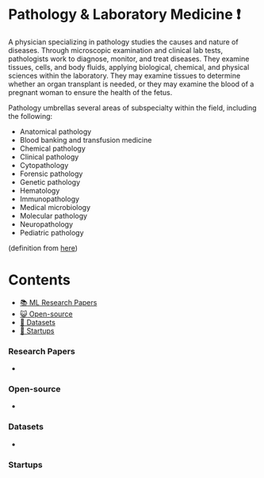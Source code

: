# Pathology & Laboratory Medicine :heavy_exclamation_mark:
A physician specializing in pathology studies the causes and nature of diseases. Through microscopic examination and clinical lab tests, pathologists work to diagnose, monitor, and treat diseases. They examine tissues, cells, and body fluids, applying biological, chemical, and physical sciences within the laboratory. They may examine tissues to determine whether an organ transplant is needed, or they may examine the blood of a pregnant woman to ensure the health of the fetus.

Pathology umbrellas several areas of subspecialty within the field, including the following:

* Anatomical pathology
* Blood banking and transfusion medicine
* Chemical pathology
* Clinical pathology
* Cytopathology
* Forensic pathology
* Genetic pathology
* Hematology
* Immunopathology
* Medical microbiology
* Molecular pathology
* Neuropathology
* Pediatric pathology

(definition from [here](https://www.sgu.edu/blog/medical/ultimate-list-of-medical-specialties/))

# Contents 
- [:books: ML Research Papers](#research-papers)
- [:smiley_cat: Open-source](#open-source)
- [:notebook: Datasets](#datasets)
- [:eyes: Startups](#startups)

### Research Papers
- 
### Open-source
- 
### Datasets
- 
### Startups

